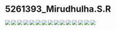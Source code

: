 # 5261393_Mirudhulha.S.R
![](SDLC/agile.png)
![](Git/certificate/Git_training.png)
![](Git/certificate/git_codesignal_certificate.png)
![](linux/commands_linux_screenshots/linux1.png)
![](linux/commands_linux_screenshots/linux2.png)
![](linux/commands_linux_screenshots/linux3.png)
![](linux/commands_linux_screenshots/linux4.png)
![](linux/commands_linux_screenshots/linux5.png)
![](linux/commands_linux_screenshots/linux6.png)
![](linux/commands_linux_screenshots/linux7.png)
![](linux/commands_linux_screenshots/linux8.png)
![](linux/commands_linux_screenshots/linux_day3_1.png)
![](linux/commands_linux_screenshots/linux_day3_2.png)
![](linux/commands_linux_screenshots/linux_day3_3.png)
![](c/Sololearn_intro.png)

